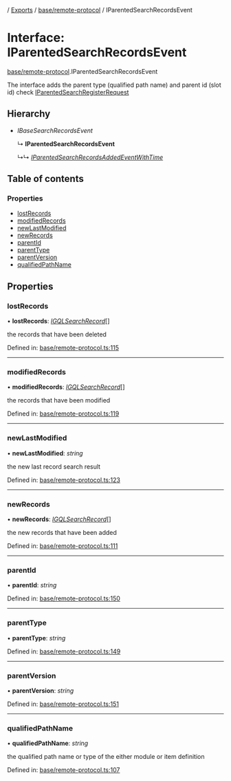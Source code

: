 [](../README.md) / [Exports](../modules.md) / [base/remote-protocol](../modules/base_remote_protocol.md) / IParentedSearchRecordsEvent

# Interface: IParentedSearchRecordsEvent

[base/remote-protocol](../modules/base_remote_protocol.md).IParentedSearchRecordsEvent

The interface adds the parent type (qualified path name) and parent id (slot id)
check [IParentedSearchRegisterRequest](base_remote_protocol.iparentedsearchregisterrequest.md)

## Hierarchy

* *IBaseSearchRecordsEvent*

  ↳ **IParentedSearchRecordsEvent**

  ↳↳ [*IParentedSearchRecordsAddedEventWithTime*](client_internal_testing.iparentedsearchrecordsaddedeventwithtime.md)

## Table of contents

### Properties

- [lostRecords](base_remote_protocol.iparentedsearchrecordsevent.md#lostrecords)
- [modifiedRecords](base_remote_protocol.iparentedsearchrecordsevent.md#modifiedrecords)
- [newLastModified](base_remote_protocol.iparentedsearchrecordsevent.md#newlastmodified)
- [newRecords](base_remote_protocol.iparentedsearchrecordsevent.md#newrecords)
- [parentId](base_remote_protocol.iparentedsearchrecordsevent.md#parentid)
- [parentType](base_remote_protocol.iparentedsearchrecordsevent.md#parenttype)
- [parentVersion](base_remote_protocol.iparentedsearchrecordsevent.md#parentversion)
- [qualifiedPathName](base_remote_protocol.iparentedsearchrecordsevent.md#qualifiedpathname)

## Properties

### lostRecords

• **lostRecords**: [*IGQLSearchRecord*](gql_querier.igqlsearchrecord.md)[]

the records that have been deleted

Defined in: [base/remote-protocol.ts:115](https://github.com/onzag/itemize/blob/28218320/base/remote-protocol.ts#L115)

___

### modifiedRecords

• **modifiedRecords**: [*IGQLSearchRecord*](gql_querier.igqlsearchrecord.md)[]

the records that have been modified

Defined in: [base/remote-protocol.ts:119](https://github.com/onzag/itemize/blob/28218320/base/remote-protocol.ts#L119)

___

### newLastModified

• **newLastModified**: *string*

the new last record search result

Defined in: [base/remote-protocol.ts:123](https://github.com/onzag/itemize/blob/28218320/base/remote-protocol.ts#L123)

___

### newRecords

• **newRecords**: [*IGQLSearchRecord*](gql_querier.igqlsearchrecord.md)[]

the new records that have been added

Defined in: [base/remote-protocol.ts:111](https://github.com/onzag/itemize/blob/28218320/base/remote-protocol.ts#L111)

___

### parentId

• **parentId**: *string*

Defined in: [base/remote-protocol.ts:150](https://github.com/onzag/itemize/blob/28218320/base/remote-protocol.ts#L150)

___

### parentType

• **parentType**: *string*

Defined in: [base/remote-protocol.ts:149](https://github.com/onzag/itemize/blob/28218320/base/remote-protocol.ts#L149)

___

### parentVersion

• **parentVersion**: *string*

Defined in: [base/remote-protocol.ts:151](https://github.com/onzag/itemize/blob/28218320/base/remote-protocol.ts#L151)

___

### qualifiedPathName

• **qualifiedPathName**: *string*

the qualified path name or type of the either module or item definition

Defined in: [base/remote-protocol.ts:107](https://github.com/onzag/itemize/blob/28218320/base/remote-protocol.ts#L107)
